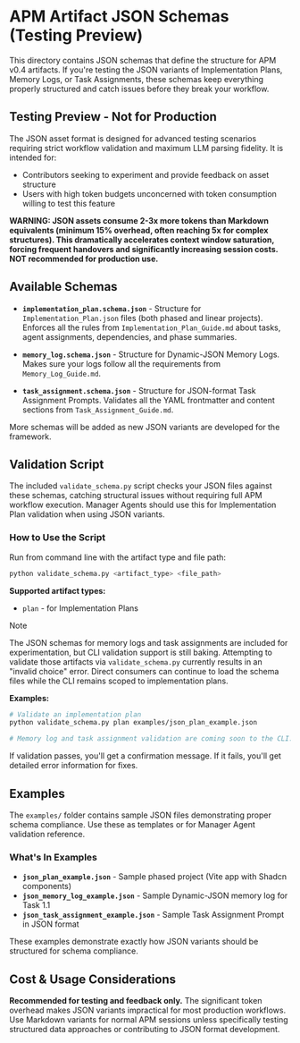 # APM Artifact JSON Schemas (Testing Preview)
This directory contains JSON schemas that define the structure for APM v0.4 artifacts. If you're testing the JSON variants of Implementation Plans, Memory Logs, or Task Assignments, these schemas keep everything properly structured and catch issues before they break your workflow.

## **Testing Preview - Not for Production**
The JSON asset format is designed for advanced testing scenarios requiring strict workflow validation and maximum LLM parsing fidelity. It is intended for:
- Contributors seeking to experiment and provide feedback on asset structure
- Users with high token budgets unconcerned with token consumption willing to test this feature

**WARNING: JSON assets consume 2-3x more tokens than Markdown equivalents (minimum 15% overhead, often reaching 5x for complex structures). This dramatically accelerates context window saturation, forcing frequent handovers and significantly increasing session costs. NOT recommended for production use.**

## Available Schemas
- **`implementation_plan.schema.json`** - Structure for `Implementation_Plan.json` files (both phased and linear projects). Enforces all the rules from `Implementation_Plan_Guide.md` about tasks, agent assignments, dependencies, and phase summaries.

- **`memory_log.schema.json`** - Structure for Dynamic-JSON Memory Logs. Makes sure your logs follow all the requirements from `Memory_Log_Guide.md`.

- **`task_assignment.schema.json`** - Structure for JSON-format Task Assignment Prompts. Validates all the YAML frontmatter and content sections from `Task_Assignment_Guide.md`.

More schemas will be added as new JSON variants are developed for the framework.

## Validation Script
The included `validate_schema.py` script checks your JSON files against these schemas, catching structural issues without requiring full APM workflow execution. Manager Agents should use this for Implementation Plan validation when using JSON variants.

### How to Use the Script
Run from command line with the artifact type and file path:
```bash
python validate_schema.py <artifact_type> <file_path>
```

**Supported artifact types:**
- `plan` - for Implementation Plans

> [!NOTE]
> The JSON schemas for memory logs and task assignments are included for
> experimentation, but CLI validation support is still baking. Attempting to
> validate those artifacts via `validate_schema.py` currently results in an
> "invalid choice" error. Direct consumers can continue to load the schema
> files while the CLI remains scoped to implementation plans.

**Examples:**
```bash
# Validate an implementation plan
python validate_schema.py plan examples/json_plan_example.json

# Memory log and task assignment validation are coming soon to the CLI.
```

If validation passes, you'll get a confirmation message. If it fails, you'll get detailed error information for fixes.

## Examples
The `examples/` folder contains sample JSON files demonstrating proper schema compliance. Use these as templates or for Manager Agent validation reference.

### What's In Examples
- **`json_plan_example.json`** - Sample phased project (Vite app with Shadcn components)
- **`json_memory_log_example.json`** - Sample Dynamic-JSON memory log for Task 1.1
- **`json_task_assignment_example.json`** - Sample Task Assignment Prompt in JSON format

These examples demonstrate exactly how JSON variants should be structured for schema compliance.

## Cost & Usage Considerations
**Recommended for testing and feedback only.** The significant token overhead makes JSON variants impractical for most production workflows. Use Markdown variants for normal APM sessions unless specifically testing structured data approaches or contributing to JSON format development.